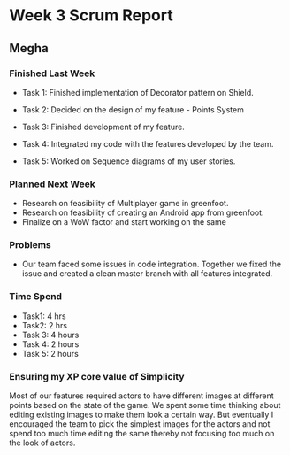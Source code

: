 # Week 3 Scrum Report

## Megha

### Finished Last Week

- Task 1: Finished implementation of Decorator pattern on Shield.

- Task 2: Decided on the design of my feature - Points System

- Task 3: Finished development of my feature.

- Task 4: Integrated my code with the features developed by the team.

- Task 5: Worked on Sequence diagrams of my user stories.

### Planned Next Week

- Research on feasibility of Multiplayer game in greenfoot.
- Research on feasibility of creating an Android app from greenfoot.
- Finalize on a WoW factor and start working on the same

### Problems

- Our team faced some issues in code integration. Together we fixed the issue and created a clean master branch with all features integrated.

### Time Spend

- Task1: 4 hrs
- Task2: 2 hrs
- Task 3: 4 hours
- Task 4: 2 hours
- Task 5: 2 hours

### Ensuring my XP core value of Simplicity

Most of our features required actors to have different images at different points based on the state of the game. We spent some time thinking about editing existing images to make them look a certain way. But eventually I encouraged the team to pick the simplest images for the actors and not spend too much time editing the same thereby not focusing too much on the look of actors.
